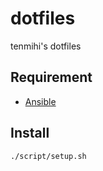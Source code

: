 # dotfiles

tenmihi's dotfiles

## Requirement

- [Ansible](https://docs.ansible.com/ansible/latest/installation_guide/intro_installation.html)

## Install

```bash
./script/setup.sh
```
